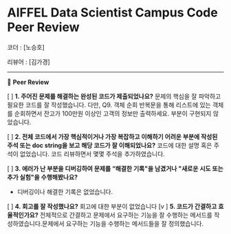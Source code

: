 # AIFFEL Data Scientist Campus Code Peer Review

코더 : [노승호]

리뷰어 : [김가경]

--- 

🔑 **Peer Review**

[ ]  **1. 주어진 문제를 해결하는 완성된 코드가 제출되었나요?**
 문제의 핵심을 잘 파악하고 필요한 코드를 잘 작성했습니다.
 다만, Q9. 객체 순회 반복문을 통해 리스트에 있는 객체를 순회하면서 잔고가 100만원 이상인 고객의 정보만 출력하세요. 
 부분이 구현되지 않았습니다.
    
[ ]  **2. 전체 코드에서 가장 핵심적이거나 가장 복잡하고 이해하기 어려운 부분에 작성된 
	주석 또는 doc string을 보고 해당 코드가 잘 이해되었나요?**
	코드에 대한 설명 혹은 주석이 없었습니다. 코드 리뷰하면서 몇몇 주석을 추가하였습니다.
        
[ ]  **3. 에러가 난 부분을 디버깅하여 문제를 “해결한 기록"을 남겼거나 "새로운 시도 
또는 추가 실험"을 수행해봤나요?**
- 디버깅이나 해결한 기록은 없었습니다.
        
[ ]  **4. 회고를 잘 작성했나요?**
	회고에 대한 부분이 없었습니다
[v ]  **5. 코드가 간결하고 효율적인가요?**
	전체적으로 간결하고 문제에서 요구하는 기능을 잘 수행하는 메서드를 작성하였습니다.문제에서 요구하는 기능을 수행하는 메서드들을 잘 정의했습니다.


